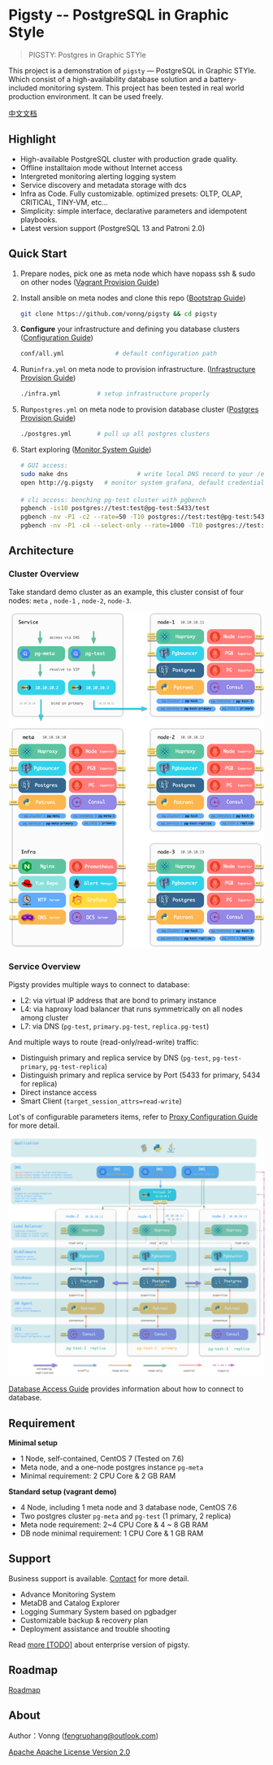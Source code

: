 # Pigsty -- PostgreSQL in Graphic Style

> PIGSTY: Postgres in Graphic STYle

This project is a demonstration of `pigsty` — PostgreSQL in Graphic STYle. Which consist of a high-availability database solution and a battery-included monitoring system. This project has been tested in real world production environment. It can be used freely.

[中文文档](doc/README_CN.md)



## Highlight

* High-available PostgreSQL cluster with production grade quality.
* Offline installtaion mode without Internet access
* Intergreted monitoring alerting logging system
* Service discovery and metadata storage with dcs
* Infra as Code. Fully customizable. optimized presets: OLTP, OLAP, CRITICAL, TINY-VM, etc...
* Simplicity: simple interface, declarative parameters and idempotent playbooks.
* Latest version support (PostgreSQL 13 and Patroni 2.0)



## Quick Start

1. Prepare nodes, pick one as meta node which have nopass ssh & sudo on other nodes ([Vagrant Provision Guide](doc/vagrant-provision.md))
2. Install ansible on meta nodes and clone this repo ([Bootstrap Guide](doc/bootstrap.md))
   
   ```bash
   git clone https://github.com/vonng/pigsty && cd pigsty 
   ```

3. **Configure** your infrastructure and defining you database clusters ([Configuration Guide](doc/configuration.md))

   ```bash
   conf/all.yml				 # default configuration path
   ```


4. Run`infra.yml` on meta node to provision infrastructure. ([Infrastructure Provision Guide](doc/infra-provision.md))

   ```bash
   ./infra.yml          # setup infrastructure properly
   ```
   
5. Run`postgres.yml` on meta node to provision database cluster ([Postgres Provision Guide](doc/postgres-provision.md))

   ```bash
   ./postgres.yml       # pull up all postgres clusters  
   ```

6. Start exploring ([Monitor System Guide](doc/monitor-system.md))

   ```bash
   # GUI access:
   sudo make dns				   # write local DNS record to your /etc/hosts, sudo required
   open http://g.pigsty   # monitor system grafana, default credential: admin:admin

   # cli access: benching pg-test cluster with pgbench
   pgbench -is10 postgres://test:test@pg-test:5433/test						                          # init
   pgbench -nv -P1 -c2 --rate=50 -T10 postgres://test:test@pg-test:5433/test	                # primary
   pgbench -nv -P1 -c4 --select-only --rate=1000 -T10 postgres://test:test@pg-test:5434/test # replica
   ```
   



## Architecture

### Cluster Overview

Take standard demo cluster as an example, this cluster consist of four nodes: `meta` , `node-1` , `node-2`, `node-3`. 

![](doc/img/arch.png)

### Service Overview

Pigsty provides multiple ways to connect to database:

* L2: via virtual IP address that are bond to primary instance
* L4: via haproxy load balancer that runs symmetrically on all nodes among cluster
* L7: via DNS (`pg-test`, `primary.pg-test`, `replica.pg-test`)

And multiple ways to route (read-only/read-write) traffic:

* Distinguish primary and replica service by DNS  (`pg-test`, `pg-test-primary`, `pg-test-replica`)
* Distinguish primary and replica service by Port (5433 for primary, 5434 for replica)
* Direct instance access
* Smart Client (`target_session_attrs=read-write`)

Lot's of configurable parameters items, refer to [Proxy Configuration Guide](doc/proxy-configuration.md) for more detail.

![](doc/img/proxy.png)

[Database Access Guide](doc/database-access.md) provides information about how to connect to database.



## Requirement

**Minimal setup**

* 1 Node, self-contained, CentOS 7 (Tested on 7.6)
* Meta node, and a one-node postgres instance `pg-meta`
* Minimal requirement: 2 CPU Core & 2 GB RAM

**Standard setup (vagrant demo)**

* 4 Node, including 1 meta node and 3 database node, CentOS 7.6
* Two postgres cluster `pg-meta` and `pg-test` (1 primary, 2 replica)
* Meta node requirement: 2~4 CPU Core & 4 ~ 8 GB RAM
* DB node minimal requirement: 1 CPU Core & 1 GB RAM



## Support

Business support is available. [Contact](mailto:fengruohang@outlook.com) for more detail.

* Advance Monitoring System
* MetaDB and Catalog Explorer
* Logging Summary System based on pgbadger
* Customizable backup & recovery plan
* Deployment assistance and trouble shooting

Read [more [TODO]](doc/enterprise.md) about enterprise version of pigsty.



## Roadmap

[Roadmap](doc/roadmap.md)



## About

Author：Vonng ([fengruohang@outlook.com](mailto:fengruohang@outlook.com))

[Apache Apache License Version 2.0](LICENSE)

